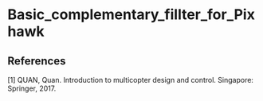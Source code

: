# Basic_complementary_fillter_for_Pixhawk


## References
<a id="1">[1]</a> 
QUAN, Quan. Introduction to multicopter design and control. Singapore: Springer, 2017.

